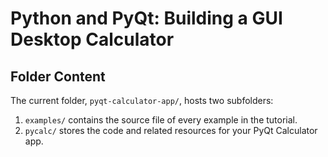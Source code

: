 # Python and PyQt: Building a GUI Desktop Calculator

## Folder Content

The current folder, `pyqt-calculator-app/`, hosts two subfolders:

1. `examples/` contains the source file of every example in the tutorial.
2. `pycalc/` stores the code and related resources for your PyQt Calculator app.

